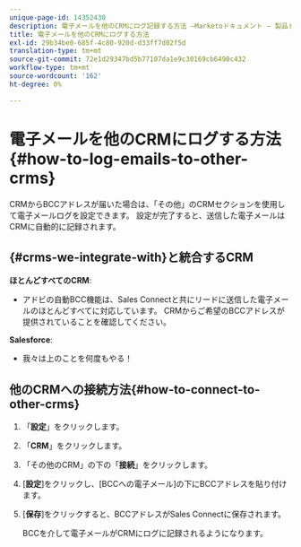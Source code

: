 ```yaml
---
unique-page-id: 14352430
description: 電子メールを他のCRMにログ記録する方法 —Marketoドキュメント — 製品ドキュメント
title: 電子メールを他のCRMにログする方法
exl-id: 29b34be0-685f-4c80-920d-d33ff7d02f5d
translation-type: tm+mt
source-git-commit: 72e1d29347bd5b77107da1e9c30169cb6490c432
workflow-type: tm+mt
source-wordcount: '162'
ht-degree: 0%

---
```


# 電子メールを他のCRMにログする方法{#how-to-log-emails-to-other-crms}

CRMからBCCアドレスが届いた場合は、「その他」のCRMセクションを使用して電子メールログを設定できます。 設定が完了すると、送信した電子メールはCRMに自動的に記録されます。

## {#crms-we-integrate-with}と統合するCRM

**ほとんどすべてのCRM**:

* アドビの自動BCC機能は、Sales Connectと共にリードに送信した電子メールのほとんどすべてに対応しています。 CRMからご希望のBCCアドレスが提供されていることを確認してください。

**Salesforce**:

* 我々は上のことを何度もやる！

## 他のCRMへの接続方法{#how-to-connect-to-other-crms}

1. 「**設定**」をクリックします。
1. 「**CRM**」をクリックします。
1. 「その他のCRM」の下の「**接続**」をクリックします。
1. [**設定**]をクリックし、[BCCへの電子メール]の下にBCCアドレスを貼り付けます。
1. [**保存**]をクリックすると、BCCアドレスがSales Connectに保存されます。

   BCCを介して電子メールがCRMにログに記録されるようになります。
